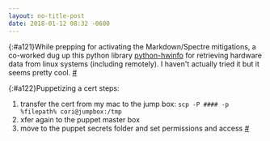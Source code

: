 ```yaml
---
layout: no-title-post
date: 2018-01-12 08:32 -0600
---
```

[](){:#a121}While prepping for activating the Markdown/Spectre mitigations, a co-worked dug up this python library [python-hwinfo](https://github.com/rdobson/python-hwinfo) for retrieving hardware data from linux systems (including remotely). I haven't actually tried it but it seems pretty cool. [#](#a121)

[](){:#a122}Puppetizing a cert steps:
1. transfer the cert from my mac to the jump box: `scp -P #### -p %filepath% cori@jumpbox:/tmp`
1. xfer again to the puppet master box
1. move to the puppet secrets folder and set permissions and access
[#](#a122)
